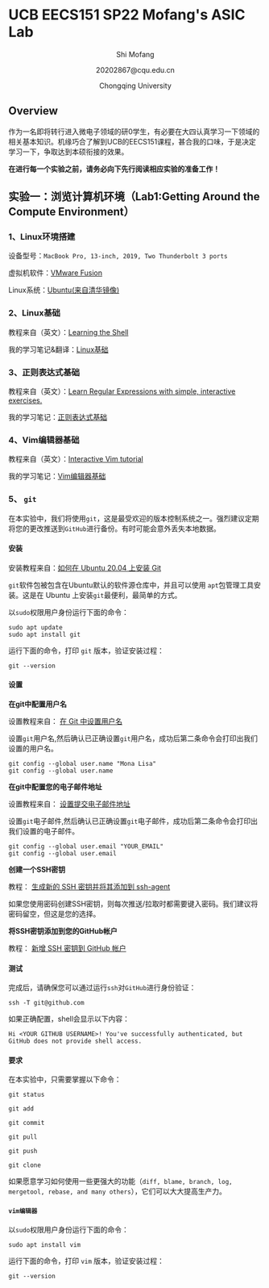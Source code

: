 # UCB EECS151 SP22 Mofang's ASIC Lab

<p align="center">
Shi Mofang
</p>
<p align="center">
20202867@cqu.edu.cn
</p>
<p align="center">
Chongqing University
</p>

## Overview

作为一名即将转行进入微电子领域的研0学生，有必要在大四认真学习一下领域的相关基本知识。机缘巧合了解到UCB的EECS151课程，甚合我的口味，于是决定学习一下，争取达到本硕衔接的效果。

**在进行每一个实验之前，请务必向下先行阅读相应实验的准备工作！**

## 实验一：浏览计算机环境（Lab1:Getting Around the Compute Environment）

### 1、Linux环境搭建

设备型号：`MacBook Pro, 13-inch, 2019, Two Thunderbolt 3 ports`

虚拟机软件：[VMware Fusion](https://www.vmware.com/products/fusion.html)

Linux系统：[Ubuntu(来自清华镜像)](https://mirrors.tuna.tsinghua.edu.cn/ubuntu-releases/)

### 2、Linux基础

教程来自（英文）：[Learning the Shell](http://linuxcommand.org/lc3_learning_the_shell.php)

我的学习笔记&翻译：[Linux基础](asic_lab_1/Linux_Basic.md)

### 3、正则表达式基础

教程来自（英文）：[Learn Regular Expressions with simple, interactive exercises.](https://regexone.com)

我的学习笔记：[正则表达式基础](asic_lab_1/regular_expressions.md)

### 4、Vim编辑器基础

教程来自（英文）：[Interactive Vim tutorial](https://www.openvim.com/tutorial.html)

我的学习笔记：[Vim编辑器基础](asic_lab_1/Vim_editor_basics.md)

### 5、 `git`

在本实验中，我们将使用`git`，这是最受欢迎的版本控制系统之一。强烈建议定期将您的更改推送到`GitHub`进行备份。有时可能会意外丢失本地数据。

#### 安装

安装教程来自：[如何在 Ubuntu 20.04 上安装 Git](https://zhuanlan.zhihu.com/p/137578868)

`git`软件包被包含在Ubuntu默认的软件源仓库中，并且可以使用 `apt`包管理工具安装。这是在 Ubuntu 上安装`git`最便利，最简单的方式。

以`sudo`权限用户身份运行下面的命令：

```
sudo apt update
sudo apt install git
```

运行下面的命令，打印 `git` 版本，验证安装过程：

```
git --version
```

#### 设置

**在git中配置用户名**

设置教程来自：
[在 Git 中设置用户名](https://docs.github.com/zh/get-started/getting-started-with-git/setting-your-username-in-git)

设置`git`用户名,然后确认已正确设置`git`用户名，成功后第二条命令会打印出我们设置的用户名。

```
git config --global user.name "Mona Lisa"
git config --global user.name
```

**在git中配置您的电子邮件地址**

设置教程来自：
[设置提交电子邮件地址](https://docs.github.com/zh/account-and-profile/setting-up-and-managing-your-personal-account-on-github/managing-email-preferences/setting-your-commit-email-address)

设置`git`电子邮件,然后确认已正确设置`git`电子邮件，成功后第二条命令会打印出我们设置的电子邮件。

```
git config --global user.email "YOUR_EMAIL"
git config --global user.email
```

**创建一个SSH密钥**

教程：
[生成新的 SSH 密钥并将其添加到 ssh-agent](https://docs.github.com/zh/authentication/connecting-to-github-with-ssh/generating-a-new-ssh-key-and-adding-it-to-the-ssh-agent)

如果您使用密码创建SSH密钥，则每次推送/拉取时都需要键入密码。我们建议将密码留空，但这是您的选择。

**将SSH密钥添加到您的GitHub帐户**

教程：
[新增 SSH 密钥到 GitHub 帐户](https://docs.github.com/zh/authentication/connecting-to-github-with-ssh/adding-a-new-ssh-key-to-your-github-account)

#### 测试

完成后，请确保您可以通过运行`ssh`对`GitHub`进行身份验证：

```
ssh -T git@github.com
```

如果正确配置，shell会显示以下内容：

```
Hi <YOUR GITHUB USERNAME>! You've successfully authenticated, but GitHub does not provide shell access.
```

#### 要求

在本实验中，只需要掌握以下命令：

`git status`

`git add`

`git commit`

`git pull`

`git push`

`git clone`

如果愿意学习如何使用一些更强大的功能（`diff, blame, branch, log, mergetool, rebase, and many others`），它们可以大大提高生产力。

#### `vim编辑器`

以`sudo`权限用户身份运行下面的命令：

```
sudo apt install vim
```

运行下面的命令，打印 `vim` 版本，验证安装过程：

```
git --version
```

